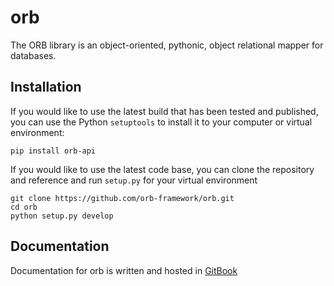 orb
======================

The ORB library is an object-oriented, pythonic, object relational mapper
for databases.

Installation
-----------------------

If you would like to use the latest build that has been tested and published,
you can use the Python `setuptools` to install it to your computer or virtual
environment:

    pip install orb-api

If you would like to use the latest code base, you can clone the repository
and reference and run `setup.py` for your virtual environment

    git clone https://github.com/orb-framework/orb.git
    cd orb
    python setup.py develop

Documentation
---------
Documentation for orb is written and hosted in [GitBook](https://www.gitbook.com/book/orb-framework/orb)
